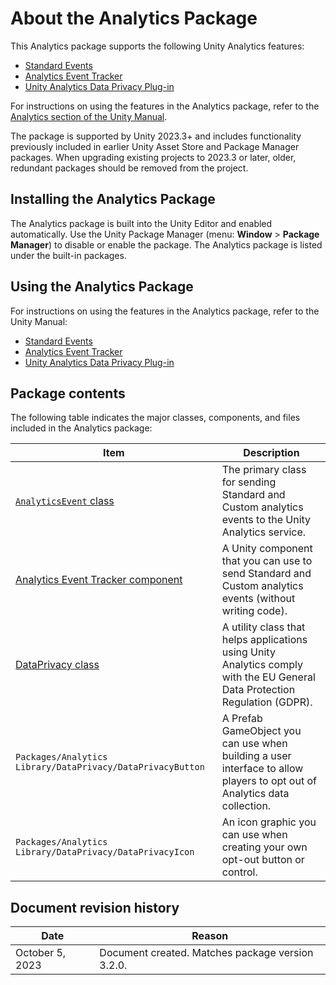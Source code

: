 # About the Analytics Package

This Analytics package supports the following Unity Analytics features:

* [Standard Events](https://docs.unity3d.com/Manual/UnityAnalyticsStandardEvents.html)
* [Analytics Event Tracker](https://docs.unity3d.com/Manual/class-AnalyticsEventTracker.html)
* [Unity Analytics Data Privacy Plug-in](https://docs.unity3d.com/Manual/UnityAnalyticsDataPrivacy.html)

For instructions on using the features in the Analytics package, refer to the [Analytics section of
the Unity Manual](https://docs.unity3d.com/Manual/UnityAnalytics.html).

The package is supported by Unity 2023.3+ and includes functionality previously included in
earlier Unity Asset Store and Package Manager packages. When upgrading existing projects to
2023.3 or later, older, redundant packages should be removed from the project.


## Installing the Analytics Package

The Analytics package is built into the Unity Editor and enabled automatically. Use the Unity
Package Manager (menu: **Window** > **Package Manager**) to disable or enable the package.
The Analytics package is listed under the built-in packages.


<a name="UsingAnalytics"></a>
## Using the Analytics Package

For instructions on using the features in the Analytics package, refer to the Unity Manual:

* [Standard Events](https://docs.unity3d.com/Manual/UnityAnalyticsStandardEvents.html)
* [Analytics Event Tracker](https://docs.unity3d.com/Manual/class-AnalyticsEventTracker.html)
* [Unity Analytics Data Privacy Plug-in](https://docs.unity3d.com/Manual/UnityAnalyticsDataPrivacy.html)


## Package contents

The following table indicates the major classes, components, and files included in the Analytics package:

|Item|Description|
|---|---|
|[`AnalyticsEvent` class](https://docs.unity3d.com/2023.3/Documentation/ScriptReference/Analytics.AnalyticsEvent.html) | The primary class for sending Standard and Custom analytics events to the Unity Analytics service.|
|[Analytics Event Tracker component](https://docs.unity3d.com/Manual/class-AnalyticsEventTracker.html) | A Unity component that you can use to send Standard and Custom analytics events (without writing code).|
|[DataPrivacy class](https://docs.unity3d.com/Manual/UnityAnalyticsDataPrivacyAPI.html)| A utility class that helps applications using Unity Analytics comply with the EU General Data Protection Regulation (GDPR).|
|`Packages/Analytics Library/DataPrivacy/DataPrivacyButton`| A Prefab GameObject you can use when building a user interface to allow players to opt out of Analytics data collection.|
|`Packages/Analytics Library/DataPrivacy/DataPrivacyIcon`| An icon graphic you can use when creating your own opt-out button or control.|


## Document revision history

|Date|Reason|
|---|---|
|October 5, 2023|Document created. Matches package version 3.2.0.|

